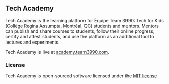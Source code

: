 ## Tech Academy

Tech Academy is the learning platform for Équipe Team 3990: Tech for Kids (Collège Regina Assumpta, Montréal, QC) students and mentors. Mentors can publish and share courses to students, follow their online progress, certify and attest students, and use the platform as an additional tool to lectures and experiments. 

Tech Academy is live at [academy.team3990.com](http://academy.team3990.com).

### License

Tech Academy is open-sourced software licensed under the [MIT license](http://opensource.org/licenses/MIT)
